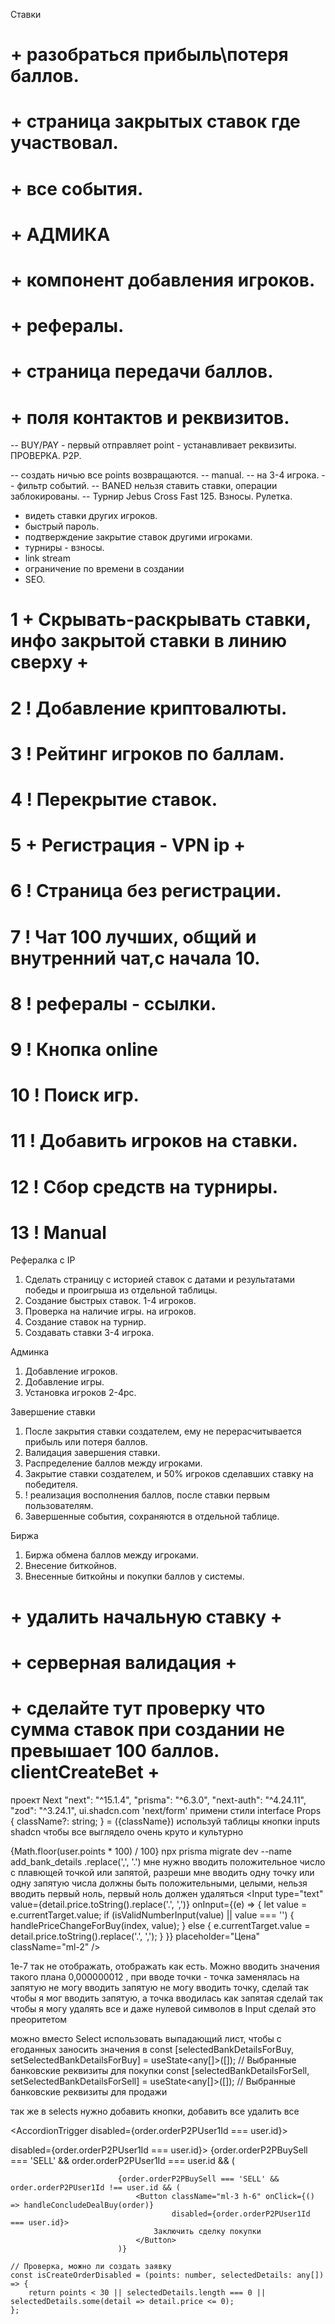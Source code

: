 Ставки
# + разобраться прибыль\потеря баллов.
# + страница закрытых ставок где участвовал.
# + все события.
# + АДМИКА
# + компонент добавления игроков.
# + рефералы.
# + страница передачи баллов.
# + поля контактов и реквизитов.

-- BUY/PAY - первый отправляет point - устанавливает реквизиты. ПРОВЕРКА. P2P.


-- создать ничью все points возвращаются.
-- manual.
-- на 3-4 игрока.
-- фильтр событий.
-- BANED нельзя ставить ставки, операции заблокированы.
-- Турнир Jebus Cross Fast 125. Взносы. Рулетка.


- видеть ставки других игроков.
- быстрый пароль.
- подтверждение закрытие ставок другими игроками.
- турниры - взносы.
- link stream
- ограничение по времени в создании
- SEO.

# 1 + Скрывать-раскрывать ставки, инфо закрытой ставки в линию сверху +
# 2 ! Добавление криптовалюты.
# 3 ! Рейтинг игроков по баллам.
# 4 ! Перекрытие ставок.
# 5 + Регистрация - VPN ip +
# 6 ! Страница без регистрации.
# 7 ! Чат 100 лучших, общий и внутренний чат,с начала 10.
# 8 ! рефералы - ссылки.
# 9 ! Кнопка online
# 10 ! Поиск игр.
# 11 ! Добавить игроков на ставки.
# 12 ! Сбор средств на турниры.
# 13 ! Manual

Рефералка с IP
1. Сделать страницу с историей ставок с датами и результатами победы и проигрыша из отдельной таблицы.
2. Создание быстрых ставок. 1-4 игроков.
3. Проверка на наличие игры. на игроков.
4. Создание ставок на турнир.
5. Создавать ставки 3-4 игрока.

Админка
1. Добавление игроков.
2. Добавление игры.
3. Установка игроков 2-4pc.

Завершение ставки
1. После закрытия ставки создателем, ему не перерасчитывается прибыль или потеря баллов.
2. Валидация завершения ставки.
3. Распределение баллов между игроками.
4. Закрытие ставки создателем, и 50% игроков сделавших ставку на победителя.
5. ! реализация восполнения баллов, после ставки первым пользователям.
6. Завершенные события, сохраняются в отдельной таблице.

Биржа
1. Биржа обмена баллов между игроками.
2. Внесение биткойнов.
3. Внесенные биткойны и покупки баллов у системы.


# + удалить начальную ставку +
# + серверная валидация +
# + сделайте тут проверку что сумма ставок при создании не превышает 100 баллов. clientCreateBet +

проект Next "next": "^15.1.4",  "prisma": "^6.3.0", "next-auth": "^4.24.11",  "zod": "^3.24.1", ui.shadcn.com 'next/form'
примени стили interface Props { className?: string; }   = ({className}) используй таблицы кнопки inputs shadcn чтобы все выглядело очень круто и культурно

{Math.floor(user.points * 100) / 100}
npx prisma migrate dev --name add_bank_details
.replace(',', '.')
мне нужно вводить положительное число с плавющей точкой или запятой, разреши мне вводить одну точку или одну запятую
числа должны быть положительными, целыми, нельзя вводить первый ноль, первый ноль должен удаляться
                            <Input
                                type="text"
                                value={detail.price.toString().replace('.', ',')}
                                onInput={(e) => {
                                    let value = e.currentTarget.value;
                                    if (isValidNumberInput(value) || value === '') {
                                        handlePriceChangeForBuy(index, value);
                                    } else {
                                        e.currentTarget.value = detail.price.toString().replace('.', ',');
                                    }
                                }}
                                placeholder="Цена"
                                className="ml-2"
                            />

1e-7 так не отображать, отображать как есть. Можно вводить значения такого плана 0,000000012 , при вводе точки - точка заменялась на запятую
не могу вводить запятую не могу вводить точку, сделай так чтобы я мог вводить запятую, а точка вводилась как запятая
сделай так чтобы я могу удалять все и даже нулевой символов в Input сделай это преоритетом

можно вместо Select использовать выпадающий лист, чтобы с егоданных заносить значения в
const [selectedBankDetailsForBuy, setSelectedBankDetailsForBuy] = useState<any[]>([]); // Выбранные банковские реквизиты для покупки
const [selectedBankDetailsForSell, setSelectedBankDetailsForSell] = useState<any[]>([]); // Выбранные банковские реквизиты для продажи

так же в selects нужно добавить кнопки, добавить все удалить все

<AccordionTrigger disabled={order.orderP2PUser1Id === user.id}>

disabled={order.orderP2PUser1Id === user.id}>
{order.orderP2PBuySell === 'SELL' && order.orderP2PUser1Id === user.id && (

                            {order.orderP2PBuySell === 'SELL' &&  order.orderP2PUser1Id !== user.id && (
                                <Button className="ml-3 h-6" onClick={() => handleConcludeDealBuy(order)}
                                        disabled={order.orderP2PUser1Id === user.id}>
                                    Заключить сделку покупки
                                </Button>
                            )}

    // Проверка, можно ли создать заявку
    const isCreateOrderDisabled = (points: number, selectedDetails: any[]) => {
        return points < 30 || selectedDetails.length === 0 || selectedDetails.some(detail => detail.price <= 0);
    };